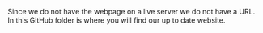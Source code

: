 Since we do not have the webpage on a live server we do not have a URL. In this GitHub folder is where you will find our up to date website. 
